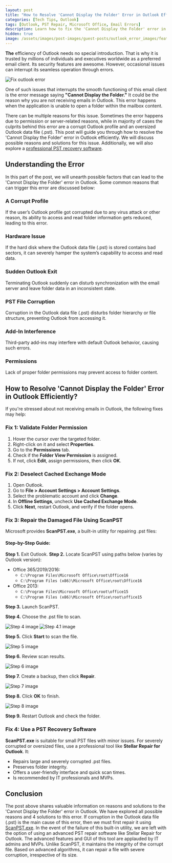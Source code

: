 ```yaml
---
layout: post
title: "How to Resolve 'Cannot Display the Folder' Error in Outlook Efficiently"
categories: [Tech Tips, Outlook]
tags: [Outlook, PST Repair, Microsoft Office, Email Errors]
description: Learn how to fix the 'Cannot Display the Folder' error in Outlook with step-by-step solutions and PST repair methods.
hidden: true
image: /assets/images/post-images/guest-posts/outlook_error_images/featured.png
---
```


**The** efficiency of Outlook needs no special introduction. That is why it is trusted by millions of individuals and executives worldwide as a preferred email client. Its security features are awesome. However, occasional issues can interrupt its seamless operation through errors. 

![Fix outlook error](/assets/images/post-images/guest-posts/outlook_error_images/featured.png)

One of such issues that interrupts the smooth functioning of this email client is the error message saying **"Cannot Display the Folder."** It could be the reason why you are not receiving emails in Outlook. This error happens when the application is unable to open a folder within the mailbox content. 

There can be multiple reasons for this issue. Sometimes the error happens due to permission or server-related reasons, while in majority of cases the culprits behind this error are a corrupt Outlook profile and an oversized Outlook data file (.pst). This post will guide you through how to resolve the 'Cannot Display the Folder' error in Outlook efficiently. We will discuss possible reasons and solutions for this issue. Additionally, we will also explore a [professional PST recovery software](https://www.stellarinfo.com/outlook-pst-file-recovery.php). 

## Understanding the Error

In this part of the post, we will unearth possible factors that can lead to the 'Cannot Display the Folder' error in Outlook. Some common reasons that can trigger this error are discussed below:

### A Corrupt Profile
If the user’s Outlook profile got corrupted due to any virus attack or other reason, its ability to access and read folder information gets reduced, leading to this error. 

### Hardware Issue
If the hard disk where the Outlook data file (.pst) is stored contains bad sectors, it can severely hamper the system’s capability to access and read data.

### Sudden Outlook Exit
Terminating Outlook suddenly can disturb synchronization with the email server and leave folder data in an inconsistent state.

### PST File Corruption
Corruption in the Outlook data file (.pst) disturbs folder hierarchy or file structure, preventing Outlook from accessing it.

### Add-In Interference
Third-party add-ins may interfere with default Outlook behavior, causing such errors.

### Permissions
Lack of proper folder permissions may prevent access to folder content.

## How to Resolve 'Cannot Display the Folder' Error in Outlook Efficiently?

If you're stressed about not receiving emails in Outlook, the following fixes may help:

### Fix 1: Validate Folder Permission

1. Hover the cursor over the targeted folder.
2. Right-click on it and select **Properties**.
3. Go to the **Permissions** tab.
4. Check if the **Folder View Permission** is assigned.
5. If not, click **Edit**, assign permissions, then click **OK**.

### Fix 2: Deselect Cached Exchange Mode

1. Open Outlook.
2. Go to **File > Account Settings > Account Settings**.
3. Select the problematic account and click **Change**.
4. In **Offline Settings**, uncheck **Use Cached Exchange Mode**.
5. Click **Next**, restart Outlook, and verify if the folder opens.

### Fix 3: Repair the Damaged File Using ScanPST

Microsoft provides **ScanPST.exe**, a built-in utility for repairing .pst files:

#### Step-by-Step Guide:

**Step 1.** Exit Outlook.
**Step 2.** Locate ScanPST using paths below (varies by Outlook version):
   - Office 365/2019/2016:  
     - `C:\Program Files\Microsoft Office\root\Office16`
     - `C:\Program Files (x86)\Microsoft Office\root\Office16`
   - Office 2013:  
     - `C:\Program Files\Microsoft Office\root\office15`
     - `C:\Program Files (x86)\Microsoft Office\root\office15`

**Step 3.** Launch ScanPST.

**Step 4.** Choose the .pst file to scan.

![Step 4 image](/assets/images/post-images/guest-posts/outlook_error_images/image_1.png)
![Step 4.1 image](/assets/images/post-images/guest-posts/outlook_error_images/image_2.png)

**Step 5.** Click **Start** to scan the file.

![Step 5 image](/assets/images/post-images/guest-posts/outlook_error_images/image_3.png)

**Step 6.** Review scan results.

![Step 6 image](/assets/images/post-images/guest-posts/outlook_error_images/image_4.png)

**Step 7.** Create a backup, then click **Repair**.

![Step 7 image](/assets/images/post-images/guest-posts/outlook_error_images/image_5.png)

**Step 8.** Click **OK** to finish.

![Step 8 image](/assets/images/post-images/guest-posts/outlook_error_images/image_6.png)

**Step 9.** Restart Outlook and check the folder.

### Fix 4: Use a PST Recovery Software

**ScanPST.exe** is suitable for small PST files with minor issues. For severely corrupted or oversized files, use a professional tool like **Stellar Repair for Outlook**. It:

- Repairs large and severely corrupted .pst files.
- Preserves folder integrity.
- Offers a user-friendly interface and quick scan times.
- Is recommended by IT professionals and MVPs.

## Conclusion

The post above shares valuable information on reasons and solutions to the 'Cannot Display the Folder' error in Outlook. We have explored all possible reasons and 4 solutions to this error. If corruption in the Outlook data file (.pst) is the main cause of this error, then we must first repair it using [ScanPST.exe](https://www.stellarinfo.com/article/download-free-scanpst-exe.php). In the event of the failure of this built-in utility, we are left with the option of using an advanced PST repair software like Stellar Repair for Outlook. The advanced features and GUI of this tool are applauded by IT admins and MVPs. Unlike ScanPST, it maintains the integrity of the corrupt file. Based on advanced algorithms, it can repair a file with severe corruption, irrespective of its size.
